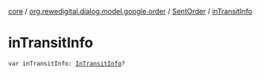 [core](../../index.md) / [org.rewedigital.dialog.model.google.order](../index.md) / [SentOrder](index.md) / [inTransitInfo](./in-transit-info.md)

# inTransitInfo

`var inTransitInfo: `[`InTransitInfo`](../-in-transit-info/index.md)`?`